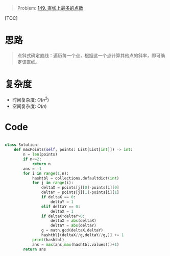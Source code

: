 > Problem: [149. 直线上最多的点数](https://leetcode.cn/problems/max-points-on-a-line/description/)

[TOC]

# 思路

> 点斜式确定直线：遍历每一个点，根据这一个点计算其他点的斜率，即可确定该直线。

# 复杂度

- 时间复杂度: $O(n^2)$
- 空间复杂度: $O(n)$

# Code

```Python []

class Solution:
    def maxPoints(self, points: List[List[int]]) -> int:
        n = len(points)
        if n<=2:
            return n
        ans = -1
        for i in range(1,n):
            hashtbl = collections.defaultdict(int)
            for j in range(i):
                deltaX = points[j][0]-points[i][0]
                deltaY = points[j][1]-points[i][1]
                if deltaX == 0:
                    deltaY = 1
                elif deltaY == 0:
                    deltaX = 1
                if deltaX*deltaY>0:
                    deltaX = abs(deltaX)
                    deltaY = abs(deltaY)
                g = math.gcd(deltaX,deltaY)
                hashtbl[(deltaX//g,deltaY//g,)] += 1
            print(hashtbl)
            ans = max(ans,max(hashtbl.values())+1)
        return ans
```

